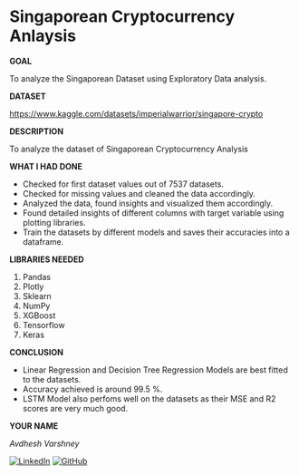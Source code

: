 <h1>Singaporean Cryptocurrency Anlaysis</h1>

**GOAL**

To analyze the Singaporean Dataset using Exploratory Data analysis.

**DATASET**

https://www.kaggle.com/datasets/imperialwarrior/singapore-crypto

**DESCRIPTION**

To analyze the dataset of Singaporean Cryptocurrency Analysis 

**WHAT I HAD DONE**

* Checked for first dataset values out of 7537 datasets.
* Checked for missing values and cleaned the data accordingly.
* Analyzed the data, found insights and visualized them accordingly.
* Found detailed insights of different columns with target variable using plotting libraries.
* Train the datasets by different models and saves their accuracies into a dataframe.


**LIBRARIES NEEDED**

1. Pandas
2. Plotly
3. Sklearn
4. NumPy
5. XGBoost
6. Tensorflow
7. Keras


**CONCLUSION**

- Linear Regression and Decision Tree Regression Models are best fitted to the datasets.
- Accuracy achieved is around 99.5 %.
- LSTM Model also perfoms well on the datasets as their MSE and R2 scores are very much good.


**YOUR NAME**

*Avdhesh Varshney*

[![LinkedIn](https://img.shields.io/badge/linkedin-%230077B5.svg?style=for-the-badge&logo=linkedin&logoColor=white)](https://www.linkedin.com/in/avdhesh-varshney-5314a4233/)  [![GitHub](https://img.shields.io/badge/github-%23121011.svg?style=for-the-badge&logo=github&logoColor=white)](https://github.com/Avdhesh-Varshney)

